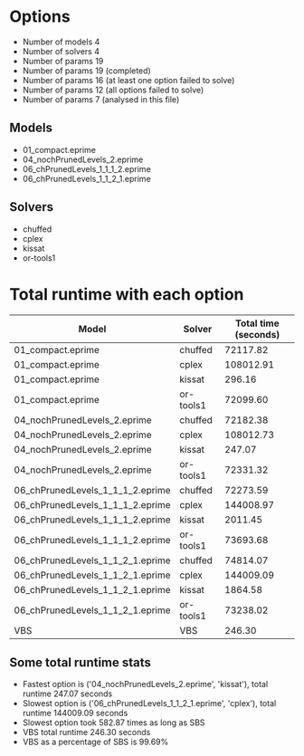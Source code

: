 

# Options


- Number of models         4
- Number of solvers        4
- Number of params        19
- Number of params        19 (completed)
- Number of params        16 (at least one option failed to solve)
- Number of params        12 (all options failed to solve)
- Number of params         7 (analysed in this file)


## Models


 - 01_compact.eprime
 - 04_nochPrunedLevels_2.eprime
 - 06_chPrunedLevels_1_1_1_2.eprime
 - 06_chPrunedLevels_1_1_2_1.eprime


## Solvers


 - chuffed
 - cplex
 - kissat
 - or-tools1


# Total runtime with each option


 | Model | Solver | Total time (seconds) | 
 | -- | -- | -- | 
 | 01_compact.eprime | chuffed | 72117.82 | 
 | 01_compact.eprime | cplex | 108012.91 | 
 | 01_compact.eprime | kissat | 296.16 | 
 | 01_compact.eprime | or-tools1 | 72099.60 | 
 | 04_nochPrunedLevels_2.eprime | chuffed | 72182.38 | 
 | 04_nochPrunedLevels_2.eprime | cplex | 108012.73 | 
 | 04_nochPrunedLevels_2.eprime | kissat | 247.07 | 
 | 04_nochPrunedLevels_2.eprime | or-tools1 | 72331.32 | 
 | 06_chPrunedLevels_1_1_1_2.eprime | chuffed | 72273.59 | 
 | 06_chPrunedLevels_1_1_1_2.eprime | cplex | 144008.97 | 
 | 06_chPrunedLevels_1_1_1_2.eprime | kissat | 2011.45 | 
 | 06_chPrunedLevels_1_1_1_2.eprime | or-tools1 | 73693.68 | 
 | 06_chPrunedLevels_1_1_2_1.eprime | chuffed | 74814.07 | 
 | 06_chPrunedLevels_1_1_2_1.eprime | cplex | 144009.09 | 
 | 06_chPrunedLevels_1_1_2_1.eprime | kissat | 1864.58 | 
 | 06_chPrunedLevels_1_1_2_1.eprime | or-tools1 | 73238.02 | 
 | VBS | VBS | 246.30 | 


## Some total runtime stats


 - Fastest option is ('04_nochPrunedLevels_2.eprime', 'kissat'), total runtime 247.07 seconds
 - Slowest option is ('06_chPrunedLevels_1_1_2_1.eprime', 'cplex'), total runtime 144009.09 seconds
 - Slowest option took 582.87 times as long as SBS
 - VBS total runtime 246.30 seconds
 - VBS as a percentage of SBS is 99.69%
